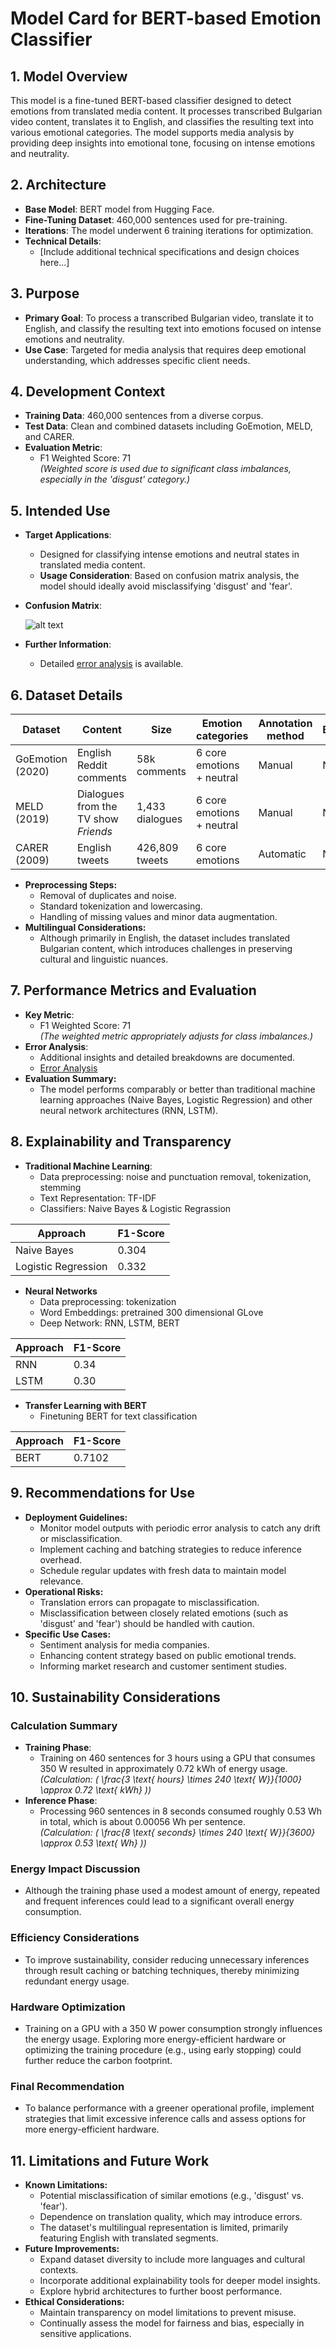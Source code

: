 # Model Card for BERT-based Emotion Classifier

## 1. Model Overview
This model is a fine-tuned BERT-based classifier designed to detect emotions from translated media content. It processes transcribed Bulgarian video content, translates it to English, and classifies the resulting text into various emotional categories. The model supports media analysis by providing deep insights into emotional tone, focusing on intense emotions and neutrality.

## 2. Architecture
- **Base Model**: BERT model from Hugging Face.  
- **Fine-Tuning Dataset**: 460,000 sentences used for pre-training.  
- **Iterations**: The model underwent 6 training iterations for optimization.  
- **Technical Details**:  
  - [Include additional technical specifications and design choices here...]

## 3. Purpose
- **Primary Goal**: To process a transcribed Bulgarian video, translate it to English, and classify the resulting text into emotions focused on intense emotions and neutrality.  
- **Use Case**: Targeted for media analysis that requires deep emotional understanding, which addresses specific client needs.

## 4. Development Context
- **Training Data**: 460,000 sentences from a diverse corpus.  
- **Test Data**: Clean and combined datasets including GoEmotion, MELD, and CARER.  
- **Evaluation Metric**:  
  - F1 Weighted Score: 71  
    *(Weighted score is used due to significant class imbalances, especially in the 'disgust' category.)*

## 5. Intended Use
- **Target Applications**:  
  - Designed for classifying intense emotions and neutral states in translated media content.
  - **Usage Consideration**: Based on confusion matrix analysis, the model should ideally avoid misclassifying 'disgust' and 'fear'.  
- **Confusion Matrix**:

  ![alt text](image.png)
- **Further Information**:  
  - Detailed [error analysis](https://github.com/BredaUniversityADSAI/2024-25c-fai2-adsai-group-team-24-y2c/blob/7dc19b6d28ccb448be34eb34646ed67dab493105/Error_Analysis.docx) is available.

<!-- Dataset Details -->
## 6. Dataset Details
| Dataset     | Content                          | Size                        | Emotion categories                   | Annotation method | Balanced |
|-------------|----------------------------------|-----------------------------|-------------------------------------|------------------|-----------|
| GoEmotion (2020)  | English Reddit comments          | 58k comments                | 6 core emotions + neutral                | Manual           | No        |
| MELD (2019)       | Dialogues from the TV show *Friends* | 1,433 dialogues             | 6 core emotions + neutral                | Manual           | No        |
| CARER  (2009)     | English tweets                   | 426,809 tweets              | 6 core emotions                          | Automatic         | No        |


- **Preprocessing Steps:**
  - Removal of duplicates and noise.
  - Standard tokenization and lowercasing.
  - Handling of missing values and minor data augmentation.
- **Multilingual Considerations:**
  - Although primarily in English, the dataset includes translated Bulgarian content, which introduces challenges in preserving cultural and linguistic nuances.

## 7. Performance Metrics and Evaluation
- **Key Metric**:  
  - F1 Weighted Score: 71  
    *(The weighted metric appropriately adjusts for class imbalances.)*
- **Error Analysis**:  
  - Additional insights and detailed breakdowns are documented.  
  - [Error Analysis](https://github.com/BredaUniversityADSAI/2024-25c-fai2-adsai-group-team-24-y2c/blob/7dc19b6d28ccb448be34eb34646ed67dab493105/Error_Analysis.docx)
- **Evaluation Summary:**
  - The model performs comparably or better than traditional machine learning approaches (Naive Bayes, Logistic Regression) and other neural network architectures (RNN, LSTM).

## 8. Explainability and Transparency
- **Traditional Machine Learning**:  
  - Data preprocessing: noise and punctuation removal, tokenization, stemming
  - Text Representation: TF-IDF
  - Classifiers: Naive Bayes & Logistic Regrassion

| Approach             | F1-Score |
|----------------------|----------|
| Naive Bayes          | 0.304   |
| Logistic Regression  | 0.332   |


- **Neural Networks**
  - Data preprocessing: tokenization
  - Word Embeddings: pretrained 300 dimensional GLove
  - Deep Network: RNN, LSTM, BERT

| Approach             | F1-Score |
|----------------------|----------|
| RNN          | 0.34   |
| LSTM        | 0.30   |

- **Transfer Learning with BERT**
  - Finetuning BERT for text classification

| Approach             | F1-Score |
|----------------------|----------|
| BERT          | 0.7102   |


## 9. Recommendations for Use
- **Deployment Guidelines:**
  - Monitor model outputs with periodic error analysis to catch any drift or misclassification.
  - Implement caching and batching strategies to reduce inference overhead.
  - Schedule regular updates with fresh data to maintain model relevance.
- **Operational Risks:**
  - Translation errors can propagate to misclassification.
  - Misclassification between closely related emotions (such as 'disgust' and 'fear') should be handled with caution.
- **Specific Use Cases:**
  - Sentiment analysis for media companies.
  - Enhancing content strategy based on public emotional trends.
  - Informing market research and customer sentiment studies.

## 10. Sustainability Considerations
### Calculation Summary
- **Training Phase**:  
  - Training on 460 sentences for 3 hours using a GPU that consumes 350 W resulted in approximately 0.72 kWh of energy usage.  
    *(Calculation: \( \frac{3 \text{ hours} \times 240 \text{ W}}{1000} \approx 0.72 \text{ kWh} \))*
- **Inference Phase**:  
  - Processing 960 sentences in 8 seconds consumed roughly 0.53 Wh in total, which is about 0.00056 Wh per sentence.  
    *(Calculation: \( \frac{8 \text{ seconds} \times 240 \text{ W}}{3600} \approx 0.53 \text{ Wh} \))*

### Energy Impact Discussion
- Although the training phase used a modest amount of energy, repeated and frequent inferences could lead to a significant overall energy consumption.

### Efficiency Considerations
- To improve sustainability, consider reducing unnecessary inferences through result caching or batching techniques, thereby minimizing redundant energy usage.

### Hardware Optimization
- Training on a GPU with a 350 W power consumption strongly influences the energy usage. Exploring more energy-efficient hardware or optimizing the training procedure (e.g., using early stopping) could further reduce the carbon footprint.

### Final Recommendation
- To balance performance with a greener operational profile, implement strategies that limit excessive inference calls and assess options for more energy-efficient hardware.

## 11. Limitations and Future Work
- **Known Limitations:**
  - Potential misclassification of similar emotions (e.g., 'disgust' vs. 'fear').
  - Dependence on translation quality, which may introduce errors.
  - The dataset's multilingual representation is limited, primarily featuring English with translated segments.
- **Future Improvements:**
  - Expand dataset diversity to include more languages and cultural contexts.
  - Incorporate additional explainability tools for deeper model insights.
  - Explore hybrid architectures to further boost performance.
- **Ethical Considerations:**
  - Maintain transparency on model limitations to prevent misuse.
  - Continually assess the model for fairness and bias, especially in sensitive applications.